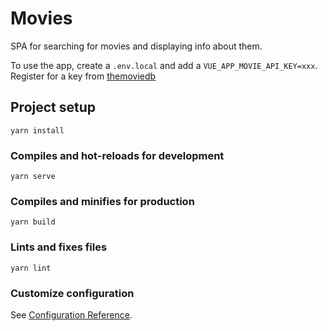 # Movies

SPA for searching for movies and displaying info about them.

To use the app, create a `.env.local` and add a `VUE_APP_MOVIE_API_KEY=xxx`. Register for a key from [themoviedb](https://www.themoviedb.org/signup)

## Project setup

```
yarn install
```

### Compiles and hot-reloads for development

```
yarn serve
```

### Compiles and minifies for production

```
yarn build
```

### Lints and fixes files

```
yarn lint
```

### Customize configuration

See [Configuration Reference](https://cli.vuejs.org/config/).
